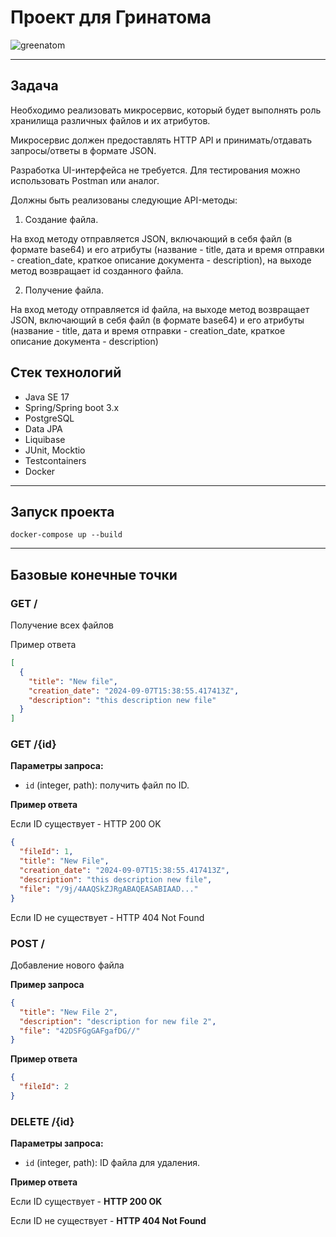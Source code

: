 # Проект для Гринатома

![greenatom](https://avatars.mds.yandex.net/i?id=1891506b218b46016d31557cbea846a5_l-5468635-images-thumbs&n=13)

---

## Задача

Необходимо реализовать микросервис, который будет выполнять роль хранилища различных файлов и их атрибутов.

Микросервис должен предоставлять HTTP API и принимать/отдавать запросы/ответы в формате JSON.

Разработка UI-интерфейса не требуется. Для тестирования можно использовать Postman или аналог.

Должны быть реализованы следующие API-методы:

1. Создание файла.

На вход методу отправляется JSON, включающий в себя файл (в формате base64) и его атрибуты (название - title, дата и время отправки - creation_date, краткое описание документа - description), на выходе метод возвращает id созданного файла.

2. Получение файла.

На вход методу отправляется id файла, на выходе метод возвращает JSON, включающий в себя файл (в формате base64) и его атрибуты (название - title, дата и время отправки - creation_date, краткое описание документа - description)

## Стек технологий

- Java SE 17
- Spring/Spring boot 3.x
- PostgreSQL
- Data JPA 
- Liquibase
- JUnit, Mocktio
- Testcontainers
- Docker

---

## Запуск проекта


```shell
docker-compose up --build
```

---

## Базовые конечные точки

### GET /

Получение всех файлов

Пример ответа

```json
[
  {
    "title": "New file",
    "creation_date": "2024-09-07T15:38:55.417413Z",
    "description": "this description new file"
  }
]
```

### GET /{id}

**Параметры запроса:**
- `id` (integer, path): получить файл по ID.

**Пример ответа**

Если ID существует - HTTP 200 OK

```json
{
  "fileId": 1,
  "title": "New File",
  "creation_date": "2024-09-07T15:38:55.417413Z",
  "description": "this description new file",
  "file": "/9j/4AAQSkZJRgABAQEASABIAAD..."
}
```

Если ID не существует - HTTP 404 Not Found

### POST /

Добавление нового файла

**Пример запроса**

```json
{
  "title": "New File 2",
  "description": "description for new file 2",
  "file": "42DSFGgGAFgafDG//"
}
```

**Пример ответа**

```json
{
  "fileId": 2
}
```

### DELETE /{id}

**Параметры запроса:**
- `id` (integer, path): ID файла для удаления.

**Пример ответа**

Если ID существует - **HTTP 200 OK**

Если ID не существует - **HTTP 404 Not Found**
